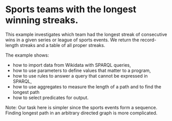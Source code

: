 # Sports teams with the longest winning streaks.

This example investigates which team had the longest streak of
consecutive wins in a given series or league of sports events.
We return the record-length streaks and a table of all proper
streaks.
 
The example shows:
- how to import data from Wikidata with SPARQL queries,
- how to use parameters to define values that matter to a program,
- how to use rules to answer a query that cannot be expressed in SPARQL,
- how to use aggregates to measure the length of a path and to find the longest path
- how to select predicates for output.

Note: Our task here is simpler since the sports events form a sequence.
Finding longest path in an arbitrary directed graph is more complicated.
